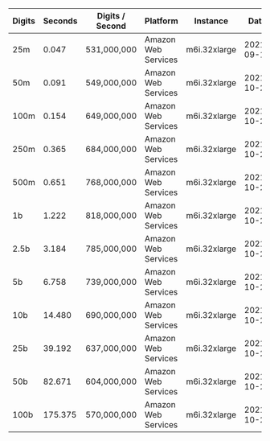 | Digits | Seconds | Digits / Second | Platform | Instance | Date | Files |
| ------ | ------- | --------------- | -------- | -------- | ---- | ----- |
| 25m | 0.047 | 531,000,000 | Amazon Web Services | m6i.32xlarge | 2021-09-18 | [cfg](../Amazon%20Web%20Services/m6i.32xlarge/Cbrt%282%29%20%5BNative%5D/Cbrt%282%29%20-%2020210918-185418.cfg) [out](../Amazon%20Web%20Services/m6i.32xlarge/Cbrt%282%29%20%5BNative%5D/Cbrt%282%29%20-%2020210918-185418.out) [txt](../Amazon%20Web%20Services/m6i.32xlarge/Cbrt%282%29%20%5BNative%5D/Cbrt%282%29%20-%2020210918-185418.txt) |
| 50m | 0.091 | 549,000,000 | Amazon Web Services | m6i.32xlarge | 2021-10-29 | [cfg](../Amazon%20Web%20Services/m6i.32xlarge/Cbrt%282%29%20%5BNative%5D/Cbrt%282%29%20-%2020211029-155916.cfg) [out](../Amazon%20Web%20Services/m6i.32xlarge/Cbrt%282%29%20%5BNative%5D/Cbrt%282%29%20-%2020211029-155916.out) [txt](../Amazon%20Web%20Services/m6i.32xlarge/Cbrt%282%29%20%5BNative%5D/Cbrt%282%29%20-%2020211029-155916.txt) |
| 100m | 0.154 | 649,000,000 | Amazon Web Services | m6i.32xlarge | 2021-10-29 | [cfg](../Amazon%20Web%20Services/m6i.32xlarge/Cbrt%282%29%20%5BNative%5D/Cbrt%282%29%20-%2020211029-155918.cfg) [out](../Amazon%20Web%20Services/m6i.32xlarge/Cbrt%282%29%20%5BNative%5D/Cbrt%282%29%20-%2020211029-155918.out) [txt](../Amazon%20Web%20Services/m6i.32xlarge/Cbrt%282%29%20%5BNative%5D/Cbrt%282%29%20-%2020211029-155918.txt) |
| 250m | 0.365 | 684,000,000 | Amazon Web Services | m6i.32xlarge | 2021-10-29 | [cfg](../Amazon%20Web%20Services/m6i.32xlarge/Cbrt%282%29%20%5BNative%5D/Cbrt%282%29%20-%2020211029-155925.cfg) [out](../Amazon%20Web%20Services/m6i.32xlarge/Cbrt%282%29%20%5BNative%5D/Cbrt%282%29%20-%2020211029-155925.out) [txt](../Amazon%20Web%20Services/m6i.32xlarge/Cbrt%282%29%20%5BNative%5D/Cbrt%282%29%20-%2020211029-155925.txt) |
| 500m | 0.651 | 768,000,000 | Amazon Web Services | m6i.32xlarge | 2021-10-29 | [cfg](../Amazon%20Web%20Services/m6i.32xlarge/Cbrt%282%29%20%5BNative%5D/Cbrt%282%29%20-%2020211029-170819.cfg) [out](../Amazon%20Web%20Services/m6i.32xlarge/Cbrt%282%29%20%5BNative%5D/Cbrt%282%29%20-%2020211029-170819.out) [txt](../Amazon%20Web%20Services/m6i.32xlarge/Cbrt%282%29%20%5BNative%5D/Cbrt%282%29%20-%2020211029-170819.txt) |
| 1b | 1.222 | 818,000,000 | Amazon Web Services | m6i.32xlarge | 2021-10-29 | [cfg](../Amazon%20Web%20Services/m6i.32xlarge/Cbrt%282%29%20%5BNative%5D/Cbrt%282%29%20-%2020211029-170833.cfg) [out](../Amazon%20Web%20Services/m6i.32xlarge/Cbrt%282%29%20%5BNative%5D/Cbrt%282%29%20-%2020211029-170833.out) [txt](../Amazon%20Web%20Services/m6i.32xlarge/Cbrt%282%29%20%5BNative%5D/Cbrt%282%29%20-%2020211029-170833.txt) |
| 2.5b | 3.184 | 785,000,000 | Amazon Web Services | m6i.32xlarge | 2021-10-29 | [cfg](../Amazon%20Web%20Services/m6i.32xlarge/Cbrt%282%29%20%5BNative%5D/Cbrt%282%29%20-%2020211029-201308.cfg) [out](../Amazon%20Web%20Services/m6i.32xlarge/Cbrt%282%29%20%5BNative%5D/Cbrt%282%29%20-%2020211029-201308.out) [txt](../Amazon%20Web%20Services/m6i.32xlarge/Cbrt%282%29%20%5BNative%5D/Cbrt%282%29%20-%2020211029-201308.txt) |
| 5b | 6.758 | 739,000,000 | Amazon Web Services | m6i.32xlarge | 2021-10-29 | [cfg](../Amazon%20Web%20Services/m6i.32xlarge/Cbrt%282%29%20%5BNative%5D/Cbrt%282%29%20-%2020211029-201326.cfg) [out](../Amazon%20Web%20Services/m6i.32xlarge/Cbrt%282%29%20%5BNative%5D/Cbrt%282%29%20-%2020211029-201326.out) [txt](../Amazon%20Web%20Services/m6i.32xlarge/Cbrt%282%29%20%5BNative%5D/Cbrt%282%29%20-%2020211029-201326.txt) |
| 10b | 14.480 | 690,000,000 | Amazon Web Services | m6i.32xlarge | 2021-10-29 | [cfg](../Amazon%20Web%20Services/m6i.32xlarge/Cbrt%282%29%20%5BNative%5D/Cbrt%282%29%20-%2020211029-201403.cfg) [out](../Amazon%20Web%20Services/m6i.32xlarge/Cbrt%282%29%20%5BNative%5D/Cbrt%282%29%20-%2020211029-201403.out) [txt](../Amazon%20Web%20Services/m6i.32xlarge/Cbrt%282%29%20%5BNative%5D/Cbrt%282%29%20-%2020211029-201403.txt) |
| 25b | 39.192 | 637,000,000 | Amazon Web Services | m6i.32xlarge | 2021-10-29 | [cfg](../Amazon%20Web%20Services/m6i.32xlarge/Cbrt%282%29%20%5BNative%5D/Cbrt%282%29%20-%2020211029-201536.cfg) [out](../Amazon%20Web%20Services/m6i.32xlarge/Cbrt%282%29%20%5BNative%5D/Cbrt%282%29%20-%2020211029-201536.out) [txt](../Amazon%20Web%20Services/m6i.32xlarge/Cbrt%282%29%20%5BNative%5D/Cbrt%282%29%20-%2020211029-201536.txt) |
| 50b | 82.671 | 604,000,000 | Amazon Web Services | m6i.32xlarge | 2021-10-29 | [cfg](../Amazon%20Web%20Services/m6i.32xlarge/Cbrt%282%29%20%5BNative%5D/Cbrt%282%29%20-%2020211029-201846.cfg) [out](../Amazon%20Web%20Services/m6i.32xlarge/Cbrt%282%29%20%5BNative%5D/Cbrt%282%29%20-%2020211029-201846.out) [txt](../Amazon%20Web%20Services/m6i.32xlarge/Cbrt%282%29%20%5BNative%5D/Cbrt%282%29%20-%2020211029-201846.txt) |
| 100b | 175.375 | 570,000,000 | Amazon Web Services | m6i.32xlarge | 2021-10-29 | [cfg](../Amazon%20Web%20Services/m6i.32xlarge/Cbrt%282%29%20%5BNative%5D/Cbrt%282%29%20-%2020211029-202518.cfg) [out](../Amazon%20Web%20Services/m6i.32xlarge/Cbrt%282%29%20%5BNative%5D/Cbrt%282%29%20-%2020211029-202518.out) [txt](../Amazon%20Web%20Services/m6i.32xlarge/Cbrt%282%29%20%5BNative%5D/Cbrt%282%29%20-%2020211029-202518.txt) |
